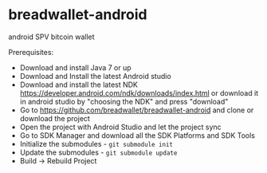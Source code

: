 # breadwallet-android
android SPV bitcoin wallet

Prerequisites:
- Download and install Java 7 or up
- Download and Install the latest Android studio
- Download and install the latest NDK https://developer.android.com/ndk/downloads/index.html or download it in android studio by "choosing the NDK" and press "download"
- Go to https://github.com/breadwallet/breadwallet-android and clone or download the project
- Open the project with Android Studio and let the project sync
- Go to SDK Manager and download all the SDK Platforms and SDK Tools
- Initialize the submodules - <code>git submodule init</code>
- Update the submodules - <code>git submodule update</code>
- Build -> Rebuild Project
